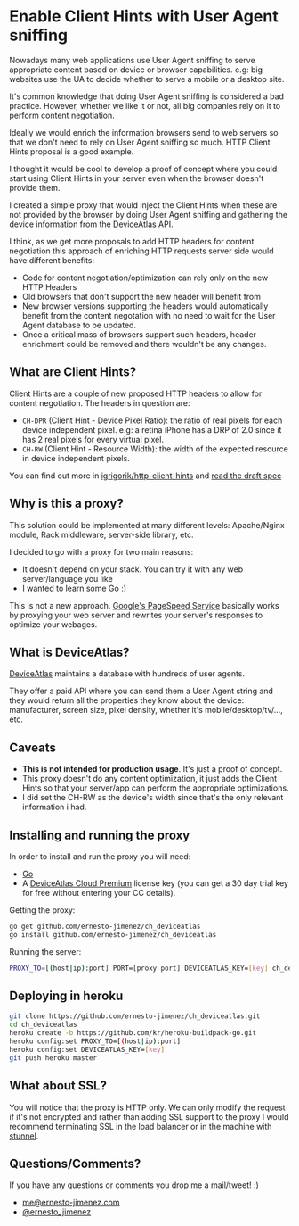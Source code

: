 # Enable Client Hints with User Agent sniffing

Nowadays many web applications use User Agent sniffing to serve
appropriate content based on device or browser capabilities. e.g:
big websites use the UA to decide whether to serve a mobile or a desktop
site.

It's common knowledge that doing User Agent sniffing is considered a bad
practice. However, whether we like it or not, all big companies rely on it to
perform content negotiation.

Ideally we would enrich the information browsers send to web servers so
that we don't need to rely on User Agent sniffing so much. HTTP Client
Hints proposal is a good example.

I thought it would be cool to develop a proof of concept where you could
start using Client Hints in your server even when the browser doesn't
provide them.

I created a simple proxy that would inject the Client Hints when these are
not provided by the browser by doing User Agent sniffing and gathering the
device information from the [DeviceAtlas][deviceatlas] API.

I think, as we get more proposals to add HTTP headers for content
negotiation this approach of enriching HTTP requests server side
would have different benefits:

 * Code for content negotiation/optimization can rely only on the new
   HTTP Headers
 * Old browsers that don't support the new header will benefit from
 * New browser versions supporting the headers would automatically
   benefit from the content negotation with no need to wait for the User
   Agent database to be updated.
 * Once a critical mass of browsers support such headers, header
   enrichment could be removed and there wouldn't be any changes.


## What are Client Hints?

Client Hints are a couple of new proposed HTTP headers to allow for
content negotiation. The headers in question are:

 * ```CH-DPR``` (Client Hint - Device Pixel Ratio): the ratio of real
   pixels for each device independent pixel. e.g: a retina iPhone has a
   DRP of 2.0 since it has 2 real pixels for every virtual pixel.
 * ```CH-RW``` (Client Hint - Resource Width): the width of the expected
   resource in device independent pixels.

You can find out more in [igrigorik/http-client-hints][ch_repo] and [read
the draft spec][ch_draft]

## Why is this a proxy?

This solution could be implemented at many different levels:
Apache/Nginx module, Rack middleware, server-side library, etc.

I decided to go with a proxy for two main reasons:

  * It doesn't depend on your stack. You can try it with any web
    server/language you like
  * I wanted to learn some Go :)

This is not a new approach. [Google's PageSpeed Service][pagespeed]
basically works by proxying your web server and rewrites your server's
responses to optimize your webages.

## What is DeviceAtlas?

[DeviceAtlas][deviceatlas] maintains a database with hundreds of user
agents.

They offer a paid API where you can send them a User Agent string and
they would return all the properties they know about the device:
manufacturer, screen size, pixel density, whether it's
mobile/desktop/tv/..., etc.

## Caveats

 * __This is not intended for production usage__. It's just a proof of
   concept.
 * This proxy doesn't do any content optimization, it just adds the
   Client Hints so that your server/app can perform the appropriate
   optimizations.
 * I did set the CH-RW as the device's width since that's the only
   relevant information i had.

## Installing and running the proxy

In order to install and run the proxy you will need:

 * [Go][golang]
 * A [DeviceAtlas Cloud Premium][deviceatlas] license key (you can get a 30 day
   trial key for free without entering your CC details).

Getting the proxy:

```bash
go get github.com/ernesto-jimenez/ch_deviceatlas
go install github.com/ernesto-jimenez/ch_deviceatlas
```

Running the server:

```bash
PROXY_TO=[(host|ip):port] PORT=[proxy port] DEVICEATLAS_KEY=[key] ch_deviceatlas
```

## Deploying in heroku

```bash
git clone https://github.com/ernesto-jimenez/ch_deviceatlas.git
cd ch_deviceatlas
heroku create -b https://github.com/kr/heroku-buildpack-go.git
heroku config:set PROXY_TO=[(host|ip):port]
heroku config:set DEVICEATLAS_KEY=[key]
git push heroku master
```

## What about SSL?

You will notice that the proxy is HTTP only. We can only modify the
request if it's not encrypted and rather than adding SSL support to the
proxy I would recommend terminating SSL in the load balancer or in the
machine with [stunnel][stunnel].

## Questions/Comments?

If you have any questions or comments you drop me a mail/tweet! :)

 * [me@ernesto-jimenez.com](me@ernesto-jimenez.com)
 * [@ernesto_jimenez](http://twitter.com/ernesto_jimenez)

[ch_repo]: https://github.com/igrigorik/http-client-hints
[ch_draft]: https://github.com/igrigorik/http-client-hints/blob/master/draft.md
[pagespeed]: https://www.youtube.com/watch?v=FCyExI6Blfo
[deviceatlas]: https://deviceatlas.com
[golang]: http://golang.org
[stunnel]: https://www.stunnel.org

